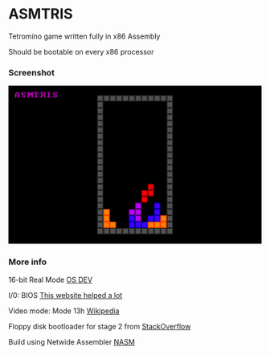 # ASMTRIS

Tetromino game written fully in x86 Assembly

Should be bootable on every x86 processor

### Screenshot
![Screenshot](/docs/images/screenshot.png?raw=true)

### More info

16-bit Real Mode [OS DEV](https://wiki.osdev.org/Real_Mode)

I/0: BIOS [This website helped a lot](http://vitaly_filatov.tripod.com/ng/asm/asm_001.html)

Video mode: Mode 13h [Wikipedia](https://en.wikipedia.org/wiki/Mode_13h)

Floppy disk bootloader for stage 2 from [StackOverflow](https://stackoverflow.com/a/53860401/1200773)

Build using Netwide Assembler [NASM](https://www.nasm.us/)
